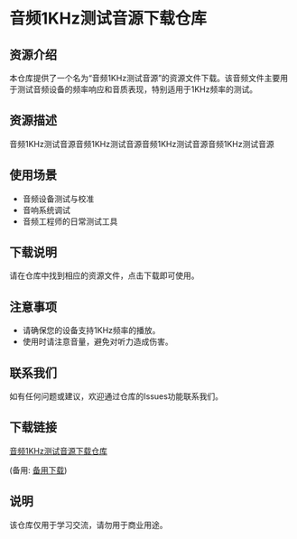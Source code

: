 # 音频1KHz测试音源下载仓库

## 资源介绍

本仓库提供了一个名为“音频1KHz测试音源”的资源文件下载。该音频文件主要用于测试音频设备的频率响应和音质表现，特别适用于1KHz频率的测试。

## 资源描述

音频1KHz测试音源音频1KHz测试音源音频1KHz测试音源音频1KHz测试音源

## 使用场景

- 音频设备测试与校准
- 音响系统调试
- 音频工程师的日常测试工具

## 下载说明

请在仓库中找到相应的资源文件，点击下载即可使用。

## 注意事项

- 请确保您的设备支持1KHz频率的播放。
- 使用时请注意音量，避免对听力造成伤害。

## 联系我们

如有任何问题或建议，欢迎通过仓库的Issues功能联系我们。

## 下载链接
[音频1KHz测试音源下载仓库]() 

(备用: [备用下载](https://pan.baidu.com/s/10-mydJ5OLAMAl-Hh2FTxIg?pwd=1234))

## 说明

该仓库仅用于学习交流，请勿用于商业用途。
